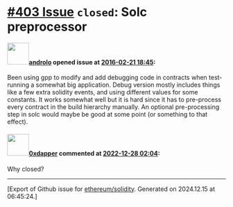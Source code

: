 # [\#403 Issue](https://github.com/ethereum/solidity/issues/403) `closed`: Solc preprocessor

#### <img src="https://avatars.githubusercontent.com/u/2809499?u=85c557e8e011e3e40e6c011ee71bcf8785d1ac2b&v=4" width="50">[androlo](https://github.com/androlo) opened issue at [2016-02-21 18:45](https://github.com/ethereum/solidity/issues/403):

Been using gpp to modify and add debugging code in contracts when test-running a somewhat big application. Debug version mostly includes things like a few extra solidity events, and using different values for some constants. It works somewhat well but it is hard since it has to pre-process every contract in the build hierarchy manually. An optional pre-processing step in solc would maybe be good at some point (or something to that effect).


#### <img src="https://avatars.githubusercontent.com/u/94534135?u=971f29d361f55ee0833bbe96877bad8db6fec459&v=4" width="50">[0xdapper](https://github.com/0xdapper) commented at [2022-12-28 02:04](https://github.com/ethereum/solidity/issues/403#issuecomment-1366313240):

Why closed?


-------------------------------------------------------------------------------



[Export of Github issue for [ethereum/solidity](https://github.com/ethereum/solidity). Generated on 2024.12.15 at 06:45:24.]
